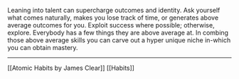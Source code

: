 Leaning into talent can supercharge outcomes and identity. Ask yourself what comes naturally, makes you lose track of time, or generates above average outcomes for you. Exploit success where possible; otherwise, explore. Everybody has a few things they are above average at. In combing those above average skills you can carve out a hyper unique niche in-which you can obtain mastery. 

---
[[Atomic Habits by James Clear]]
[[Habits]]